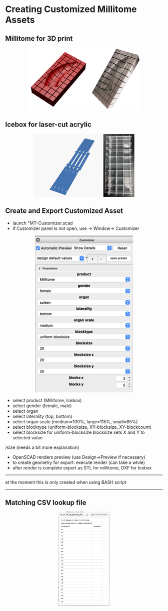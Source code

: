 # Creating Customized Millitome Assets

## Millitome for 3D print

<p align="center">
  <span>
  <img src="images/MT-render.png" height="200">
  <img src="images/MT-photo.jpg" height="200">
  </span>
</p>


## Icebox for laser-cut acrylic
<p align="center">
  <img src="images/Icebox_dxf.png" height="200">
  <img src="images/Icebox_acrylic.jpg" height="200">
</p>

## Create and Export Customized Asset

- launch "MT-Customizer.scad
- if Customizer panel is not open, use -> Window-> Customizer

<p align="center">
  <img src="images/mt-customizer-1.png" height="500">
</p>

- select product (Millitome, Icebox)
- select gender (female, male)
- select organ
- select laterality (top, bottom)
- select organ scale (medium=100%, large=115%, small=85%)
- select blocktype (uniform-blocksize, XY-blocksize, XY-blockcount)
- select blocksize for uniform-blocksize blocksize sets X and Y to selected value


/size (needs a bit more explanation)

- OpenSCAD renders preview (use Design->Preview if necessary)
- to create geometry for export: execute render (can take a while)
- after render is complete export as STL for millitome, DXF for Icebox



---
at the moment this is only created when using BASH script

---


## Matching CSV lookup file
<p align="center">
  <img src="images/CSV-lookup.png" height="300">
</p>



